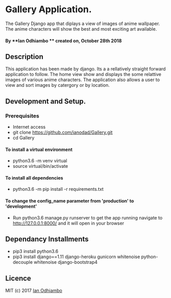 # Gallery Application.

 The Gallery Django app that diplays a view of images of anime wallpaper. The anime characters will show the best and most exciting art available. 

#### By **Ian Odhiambo ** created on, October 28th 2018 

## Description

This application has been made by django. Its a a rellatively straight forward application to follow. The home view show and displays the some relattive images of various anime characters. The application also allows a user to view and sort images by catergory or by location.


## Development and Setup.

### Prerequisites

 * Internet access
 * git clone https://github.com/ianodad/Gallery.git
 * cd Gallery

#### To install a virtual environment

 * python3.6 -m venv virtual 
 * source virtual/bin/activate

#### To install all dependencies

 * python3.6 -m pip install -r requirements.txt

#### To change the config_name parameter from 'production' to 'development'

 * Run python3.6 manage.py runserver to get the app running  navigate to http://127.0.0.1:8000/ and it will open in your browser

## Dependancy Installments

 * pip3 install python3.6
 * pip3 install django==1.11 django-heroku gunicorn whitenoise python-decouple whitenoise django-bootstrap4

## Licence
MIT (c) 2017 [Ian Odhiambo](https://github.com/ianodad)
